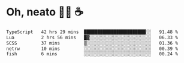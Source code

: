 # Oh, neato 🧑‍💻 ☕

<!--START_SECTION:waka-->

```txt
TypeScript   42 hrs 29 mins  ███████████████████████░░   91.48 %
Lua          2 hrs 56 mins   █▓░░░░░░░░░░░░░░░░░░░░░░░   06.33 %
SCSS         37 mins         ▒░░░░░░░░░░░░░░░░░░░░░░░░   01.36 %
netrw        10 mins         ░░░░░░░░░░░░░░░░░░░░░░░░░   00.39 %
fish         6 mins          ░░░░░░░░░░░░░░░░░░░░░░░░░   00.24 %
```

<!--END_SECTION:waka-->
